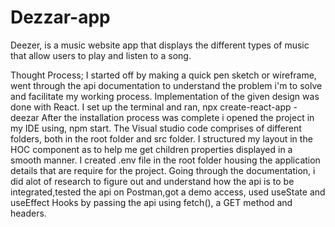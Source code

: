# Dezzar-app
Deezer, is a music website app that displays the different types of music that allow users to play and listen to a song.

Thought Process;
I started off by making a quick pen sketch or wireframe, went through the api documentation to understand the problem i'm to solve and  facilitate my working process.
Implementation of the given design was done with React. I set up the terminal and ran,
npx create-react-app -deezar
After the installation process was complete i opened the project in my IDE using, npm start.
The Visual studio code comprises of different folders, both  in the root folder and src folder.
I structured my layout in the HOC component as to help me get children properties displayed in a smooth manner.
I created .env file in the root folder housing the application details that are require for the project.
Going through the documentation, i did alot of research to figure out and understand how the api is to be integrated,tested the api on Postman,got a demo access,
used useState and useEffect Hooks by passing the api using fetch(), a GET method and headers.
